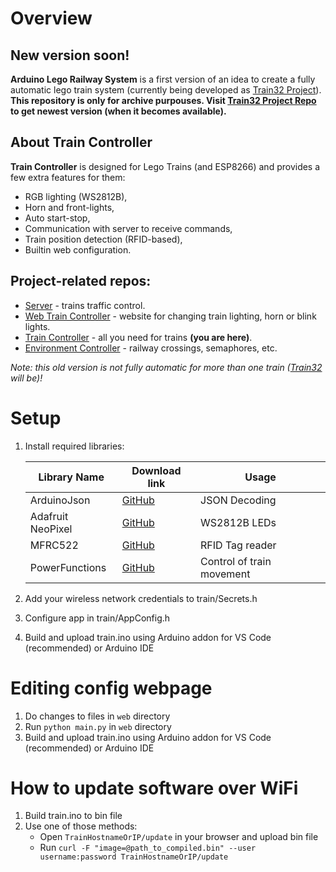 # Overview
## New version soon!
**Arduino Lego Railway System** is a first version of an idea to create a fully automatic lego train system
(currently being developed as [Train32 Project](https://gitlab.com/FlyingArmageddon/train32)). __This repository is only for archive purpouses. Visit [Train32 Project Repo](https://gitlab.com/FlyingArmageddon/train32) to get newest version (when it becomes available).__

## About Train Controller
**Train Controller** is designed for Lego Trains (and ESP8266) and provides a few extra features for them:
- RGB lighting (WS2812B),
- Horn and front-lights,
- Auto start-stop,
- Communication with server to receive commands,
- Train position detection (RFID-based),
- Builtin web configuration.

## Project-related repos:
- [Server](https://github.com/MateuszStudiosCompany/Arduino-Lego-Railway-System-Server) - trains traffic control.
- [Web Train Controller](https://github.com/MateuszStudiosCompany/Arduino-Lego-Railway-System-Web-Train-Controller) - website for changing train lighting, horn or blink lights.
- [Train Controller](https://github.com/MateuszStudiosCompany/Arduino-Lego-Railway-System-Train-Controller) - all you need for trains **(you are here)**.
- [Environment Controller](https://github.com/MateuszStudiosCompany/Arduino-Lego-Railway-System-Environment-Controller) - railway crossings, semaphores, etc.

*Note: this old version is not fully automatic for more than one train ([Train32](https://gitlab.com/FlyingArmageddon/train32) will be)!*

# Setup
1. Install required libraries:

    | Library Name | Download link | Usage |
    | -------------|---------------|------- |
    | ArduinoJson  | [GitHub](https://github.com/bblanchon/ArduinoJson/releases) | JSON Decoding |
    | Adafruit NeoPixel | [GitHub](https://github.com/adafruit/Adafruit_NeoPixel/releases) | WS2812B LEDs |
    | MFRC522      | [GitHub](https://github.com/miguelbalboa/rfid/releases) | RFID Tag reader |
    | PowerFunctions   | [GitHub](https://github.com/jurriaan/Arduino-PowerFunctions) | Control of train movement |

1. Add your wireless network credentials to train/Secrets.h
2. Configure app in train/AppConfig.h
3. Build and upload train.ino using Arduino addon for VS Code (recommended) or Arduino IDE

# Editing config webpage
1. Do changes to files in `web` directory
2. Run `python main.py` in `web` directory
3. Build and upload train.ino using Arduino addon for VS Code (recommended) or Arduino IDE

# How to update software over WiFi
1. Build train.ino to bin file
2. Use one of those methods:
   - Open `TrainHostnameOrIP/update` in your browser and upload bin file
   - Run `curl -F "image=@path_to_compiled.bin" --user username:password TrainHostnameOrIP/update`